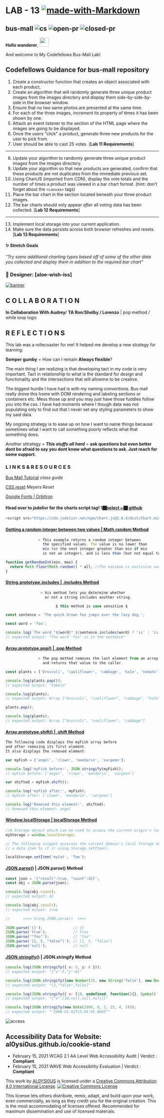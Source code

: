# LAB - 13 [![made-with-Markdown](https://img.shields.io/badge/Made%20with-Markdown-1f425f.svg)](http://commonmark.org)

## bus-mall ![cs](https://img.shields.io/github/license/AL0YSI0US/bus-mall) ![open-pr](https://img.shields.io/github/issues-pr-raw/AL0YSI0US/bus-mall) ![closed-pr](https://img.shields.io/github/issues-pr-closed/AL0YSI0US/bus-mall)

**Hello wanderer**, <img src="https://raw.githubusercontent.com/MartinHeinz/MartinHeinz/master/wave.gif" width="30px">

And welcome to My Codefellows Bus-Mall Lab!

## Codefellows Guidance for bus-mall repository

1. Create a constructor function that creates an object associated with each product,
2. Create an algorithm that will randomly generate three unique product images from the images directory and display them side-by-side-by-side in the browser window.
3. Ensure that no two same photos are presented at the same time.
4. For each of the three images, increment its property of times it has been shown by one.
5. Attach an event listener to the section of the HTML page where the images are going to be displayed.
6. Once the users "click" a product, generate three new products for the user to pick from.
7. User should be able to cast 25 votes. [**Lab 11 Requirements**]

---

8. Update your algorithm to randomly generate three unique product images from the images directory.
9. Update your algorithm so that new products are generated, confirm that these products are not duplicates from the immediate previous set.
10. Using ChartJS (imported from CDN), display the vote totals and the number of times a product was viewed in a bar chart format. (hint: don’t forget about the `<canvas>` tags)
11. Place the bar chart in the section located beneath your three product images.
12. The bar charts should only appear *after* all voting data has been collected. [**Lab 12 Requirements**]

---

13. Implement local storage into your current application.
14. Make sure the data persists across both browser refreshes and resets. [**Lab 13 Requirements**]

#### ✨ Stretch Goals

*"Try some additional charting types based off of some of the other data you collected and display them in addition to the required bar chart"*

### 🎨 Designer: [aloe-wish-iss]

[![banner](https://github.com/AL0YSI0US/about-me/raw/main/img/bannerNameArt.JPG?raw=true)](https://github.com/AL0YSI0US/about-me/blob/main/img/bannerNameArt.JPG?raw=true)

## C O L L A B O R A T I O N

**In Collaboration With Audrey**/ **TA Ron**/**Shelby / Lorenzo** | pop method / while loop logic

## R E F L E C T I O N S

This lab was a rollecoaster for me! It helped me develop a new strategy for learning:

**Semper gumby** = How can I remain **Always flexible**?

The main thing I am realizing is that developing tact in my code is very important. Tact in relationship to what is the standard for design and functionality and the intersections that will allowme to be creative.

The biggest hurdle I have had is with my naming conventions. Bus mall really drove this home with DOM rendering and labeling sections or containers etc. Mess those up and you may just have those fuddles follow you into the css. I have had moments where I though data was not populating only to find out that I never set any styling parameters to show my said data.

My ongoing strategy is to ease up on how I want to name things because sometimes what I want to call something poorly reflects what that something does.

Another sttrategy = ***This stuffs all hard*** = **ask questions but even better dont be afraid to say you dont know what questions to ask. Just reach for some support.**

### L I N K S  &  R E S O U R C E S

[Bus Mall Tutorial](https://codefellows.github.io/code-201-guide/curriculum/class-11/lab/) *class guide*

[CSS reset](https://meyerweb.com/eric/tools/css/reset/) *Meyers Reset*

[Google Fonts | Orbitron](https://fonts.google.com/specimen/Orbitron?preview.text_type=custom)

#### Head over to jsdelivr for the charts script tag! 👇🏾[select 👉🏾 github](https://www.jsdelivr.com/?docs=gh)

`````javascript
<script src="https://cdn.jsdelivr.net/npm/chart.js@2.9.4/dist/Chart.min.js"></script>
```````

#### [Getting a random integer between two values | Math.random Method](https://developer.mozilla.org/en-US/docs/Web/JavaScript/Reference/Global_Objects/Math/random#getting_a_random_integer_between_two_values "Permalink to Getting a random integer between two values")

```javascript
               > This example returns a random integer between 
                 the specified values. The value is no lower than 
                 min (or the next integer greater than min if min 
                 is not an integer), and is less than (but not equal to) max.

function getRandomInt(min, max) {
  return Math.floor(Math.random() * all; //The maximum is exclusive and the minimum is inclusive
}

```

#### [String.prototype.includes | .includes Method](https://developer.mozilla.org/en-US/docs/Web/JavaScript/Reference/Global_Objects/String/includes)

````javascript
                > his method lets you determine whether 
                  or not a string includes another string.

                       $ this method is case sensitive $

const sentence = 'The quick brown fox jumps over the lazy dog.';

const word = 'fox';

console.log(`The word "${word}" ${sentence.includes(word) ? 'is' : 'is not'} in the sentence`);
// expected output: "The word "fox" is in the sentence"
````

#### [Array.prototype.pop() | .pop Method](https://developer.mozilla.org/en-US/docs/Web/JavaScript/Reference/Global_Objects/Array/pop)

````javascript
               > The pop method removes the last element from an array
                 and returns that value to the caller.

const plants = ['broccoli', 'cauliflower', 'cabbage', 'kale', 'tomato'];

console.log(plants.pop());
// expected output: "tomato"

console.log(plants);
// expected output: Array ["broccoli", "cauliflower", "cabbage", "kale"]

plants.pop();

console.log(plants);
// expected output: Array ["broccoli", "cauliflower", "cabbage"]
````

#### [Array.prototype.shift() | .shift Method](https://developer.mozilla.org/en-US/docs/Web/JavaScript/Reference/Global_Objects/Array/shift)

`````javascript
The following code displays the myFish array before 
and after removing its first element. 
It also displays the removed element:

var myFish = ['angel', 'clown', 'mandarin', 'surgeon'];

console.log('myFish before:', JSON.stringify(myFish));
// myFish before: ['angel', 'clown', 'mandarin', 'surgeon']

var shifted = myFish.shift();

console.log('myFish after:', myFish);
// myFish after: ['clown', 'mandarin', 'surgeon']

console.log('Removed this element:', shifted);
// Removed this element: angel
`````

#### [Window.localStorage | localStorage Method](https://developer.mozilla.org/en-US/docs/Web/API/Window/localStorage)

````javascript
//A Storage object which can be used to access the current origin's local storage space.
myStorage = window.localStorage;

// The following snippet accesses the current domain's local Storage object and adds 
// a data item to it // using Storage.setItem().

localStorage.setItem('myCat', 'Tom');
````

#### [JSON.parse()](https://developer.mozilla.org/en-US/docs/Web/JavaScript/Reference/Global_Objects/JSON/parse) | JSON.parse() Method

````javascript
const json = '{"result":true, "count":42}';
const obj = JSON.parse(json);

console.log(obj.count);
// expected output: 42

console.log(obj.result);
// expected output: true

//      >>>> Using JSON.parse()  <<<<
 
JSON.parse('{}');              // {}
JSON.parse('true');            // true
JSON.parse('"foo"');           // "foo"
JSON.parse('[1, 5, "false"]'); // [1, 5, "false"]
JSON.parse('null');            // null
````

#### [JSON.stringify()](https://developer.mozilla.org/en-US/docs/Web/API/Window/localStorage) |  JSON.stringify Method

````javascript
console.log(JSON.stringify({ x: 5, y: 6 }));
// expected output: "{"x":5,"y":6}"

console.log(JSON.stringify([new Number(3), new String('false'), new Boolean(false)]));
// expected output: "[3,"false",false]"

console.log(JSON.stringify({ x: [10, undefined, function(){}, Symbol('')] }));
// expected output: "{"x":[10,null,null,null]}"

console.log(JSON.stringify(new Date(2006, 0, 2, 15, 4, 5)));
// expected output: ""2006-01-02T15:04:05.000Z""

````

![access](https://github.com/AL0YSI0US/about-me/blob/main/img/8grid.png?raw=true)

## Accessibility Data for Website: al0ysi0us.github.io/cookie-stand

+ February 15, 2021 WCAG 2.1 AA Level Web Accessibility Audit | Verdict : **Compliant**
+ February 15, 2021 WAVE Web Accessibility Evaluation | Verdict : **Compliant**

This work by <a xmlns:cc="http://creativecommons.org/ns#" href="https://github.com/AL0YSI0US/" property="cc:attributionName" rel="cc:attributionURL">AL0YSI0US</a> is licensed under a <a rel="license" href="http://creativecommons.org/licenses/by/4.0/">Creative Commons Attribution 4.0 International License</a>. <a rel="license" href="http://creativecommons.org/licenses/by/4.0/"><img alt="Creative Commons License" style="border-width:0" src="https://i.creativecommons.org/l/by/4.0/88x31.png" /></a><br />

This license lets others distribute, remix, adapt, and build upon your work, even commercially, as long as they credit you for the original creation. This is the most accommodating of licenses offered. Recommended for maximum dissemination and use of licensed materials.

<!--

![Profile views](https://gpvc.arturio.dev/AL0YSI0US)

-->
